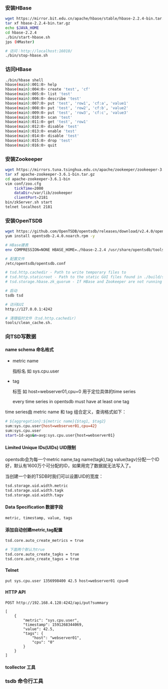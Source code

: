 ### 安装HBase

```bash
wget https://mirror.bit.edu.cn/apache/hbase/stable/hbase-2.2.4-bin.tar.gz
tar xf hbase-2.2.4-bin.tar.gz
echo $JAVA_HOME
cd hbase-2.2.4
./bin/start-hbase.sh 
jps (HMaster)

# 访问：http://localhost:16010/
./bin/stop-hbase.sh
```

### 访问HBase

```bash
./bin/hbase shell
hbase(main):001:0> help
hbase(main):004:0> create 'test', 'cf'
hbase(main):005:0> list 'test'
hbase(main):006:0> describe 'test'
hbase(main):007:0> put 'test', 'row1', 'cf:a', 'value1'
hbase(main):008:0> put 'test', 'row2', 'cf:b', 'value2'
hbase(main):009:0> put 'test', 'row3', 'cf:c', 'value3'
hbase(main):010:0> scan 'test'
hbase(main):011:0> get 'test', 'row1'
hbase(main):012:0> disable 'test'
hbase(main):013:0> enable 'test'
hbase(main):014:0> disable 'test'
hbase(main):015:0> drop 'test'
hbase(main):016:0> quit
```

### 安装Zookeeper

```bash
wget https://mirrors.tuna.tsinghua.edu.cn/apache/zookeeper/zookeeper-3.6.1/apache-zookeeper-3.6.1-bin.tar.gz
tar xf apache-zookeeper-3.6.1-bin.tar.gz
cd apache-zookeeper-3.6.1-bin
vim conf/zoo.cfg
	tickTime=2000
	dataDir=/var/lib/zookeeper
	clientPort=2181
bin/zkServer.sh start
telnet localhost 2181
```

### 安装OpenTSDB

```bash
wget https://github.com/OpenTSDB/opentsdb/releases/download/v2.4.0/opentsdb-2.4.0.noarch.rpm
yum install opentsdb-2.4.0.noarch.rpm -y

# HBase建表
env COMPRESSION=NONE HBASE_HOME=./hbase-2.2.4 /usr/share/opentsdb/tools/create_table.sh 

# 配置文件
/etc/opentsdb/opentsdb.conf

# tsd.http.cachedir - Path to write temporary files to
# tsd.http.staticroot - Path to the static GUI files found in ./build/staticroot
# tsd.storage.hbase.zk_quorum - If HBase and Zookeeper are not running on the same machine, specify the host and port here.

# 启动
tsdb tsd

# 访问GUI
http://127.0.0.1:4242

# 清理临时文件（tsd.http.cachedir）
tools/clean_cache.sh.
```

### 向TSD写数据

#### name schema  命名格式

- metric name  

  指标名 如 sys.cpu.user

- tag

  标签 如 host=webserver01,cpu=0 用于定位具体的time series

  every time series in opentsdb must have at least one tag

time series由 metric name 和 tag 组合定义，查询格式如下：

```bash
# ${aggregation}:${metric name}{$tag1, $tag2}
sum:sys.cpu.user{host=webserver01,cpu=42}
sum:sys.cpu.user
start=1d-ago&m=avg:sys.cpu.user{host=webserver01}
```

#### Limited Unique IDs(UIDs)  UID限制

opentsdb会为每一个metric name,tag name(tagk),tag value(tagv)分配一个ID好，默认有1600万个可分配的ID，如果用完了数据就无法写入了。

当创建一个新的TSDB时我们可以设置UID的宽度：

```bash
tsd.storage.uid.width.metric
tsd.storage.uid.width.tagk
tsd.storage.uid.width.tagv
```

#### Data Specification 数据字段

```
metric, timestamp, value, tags
```

#### 添加自动创建metric,tag配置

```bash
tsd.core.auto_create_metrics = true

# 下面两个默认为true
tsd.core.auto_create_tagks = true
tsd.core.auto_create_tagvs = true
```

#### Telnet

```bash
put sys.cpu.user 1356998400 42.5 host=webserver01 cpu=0
```

#### HTTP API

```http
POST http://192.168.4.128:4242/api/put?summary

[
	{
		"metric": "sys.cpu.user",
		"timestamp": 1591268344069,
		"value": 42.5,
		"tags": {
			"host": "webserver01",
			"cpu": "0"
		}
	}
]
```

#### tcollector 工具

### tsdb 命令行工具







